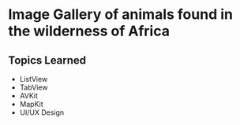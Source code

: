 # Image Gallery of animals found in the wilderness of Africa

## Topics Learned
* ListView
* TabView
* AVKit
* MapKit
* UI/UX Design

